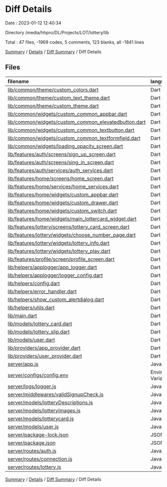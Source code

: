 # Diff Details

Date : 2023-01-12 12:40:34

Directory /media/hhpro/DL/Projects/LOT/lottery/lib

Total : 47 files,  -1969 codes, 5 comments, 123 blanks, all -1841 lines

[Summary](results.md) / [Details](details.md) / [Diff Summary](diff.md) / Diff Details

## Files
| filename | language | code | comment | blank | total |
| :--- | :--- | ---: | ---: | ---: | ---: |
| [lib/common/theme/custom_colors.dart](/lib/common/theme/custom_colors.dart) | Dart | 14 | 2 | 2 | 18 |
| [lib/common/theme/custom_text_theme.dart](/lib/common/theme/custom_text_theme.dart) | Dart | 16 | 2 | 3 | 21 |
| [lib/common/theme/custom_theme.dart](/lib/common/theme/custom_theme.dart) | Dart | 41 | 2 | 2 | 45 |
| [lib/common/widgets/custom_common_appbar.dart](/lib/common/widgets/custom_common_appbar.dart) | Dart | 11 | 0 | 2 | 13 |
| [lib/common/widgets/custom_common_elevatedbutton.dart](/lib/common/widgets/custom_common_elevatedbutton.dart) | Dart | 5 | 0 | 2 | 7 |
| [lib/common/widgets/custom_common_textbutton.dart](/lib/common/widgets/custom_common_textbutton.dart) | Dart | 5 | 0 | 2 | 7 |
| [lib/common/widgets/custom_common_textformfield.dart](/lib/common/widgets/custom_common_textformfield.dart) | Dart | 17 | 0 | 2 | 19 |
| [lib/common/widgets/loading_opacity_screen.dart](/lib/common/widgets/loading_opacity_screen.dart) | Dart | 23 | 0 | 3 | 26 |
| [lib/features/auth/screens/sign_up_screen.dart](/lib/features/auth/screens/sign_up_screen.dart) | Dart | 101 | 0 | 3 | 104 |
| [lib/features/auth/screens/sing_in_screen.dart](/lib/features/auth/screens/sing_in_screen.dart) | Dart | 82 | 0 | 3 | 85 |
| [lib/features/auth/services/auth_services.dart](/lib/features/auth/services/auth_services.dart) | Dart | 85 | 4 | 6 | 95 |
| [lib/features/home/screens/home_screen.dart](/lib/features/home/screens/home_screen.dart) | Dart | 44 | 1 | 8 | 53 |
| [lib/features/home/services/home_services.dart](/lib/features/home/services/home_services.dart) | Dart | 29 | 4 | 6 | 39 |
| [lib/features/home/widgets/custom_appbar.dart](/lib/features/home/widgets/custom_appbar.dart) | Dart | 18 | 0 | 6 | 24 |
| [lib/features/home/widgets/custom_drawer.dart](/lib/features/home/widgets/custom_drawer.dart) | Dart | 37 | 1 | 7 | 45 |
| [lib/features/home/widgets/custom_switch.dart](/lib/features/home/widgets/custom_switch.dart) | Dart | 5 | 0 | 4 | 9 |
| [lib/features/home/widgets/main_lottercard_widget.dart](/lib/features/home/widgets/main_lottercard_widget.dart) | Dart | 55 | 0 | 6 | 61 |
| [lib/features/lottery/screens/lottery_card_screen.dart](/lib/features/lottery/screens/lottery_card_screen.dart) | Dart | 50 | 1 | 9 | 60 |
| [lib/features/lottery/widgets/choose_number_page.dart](/lib/features/lottery/widgets/choose_number_page.dart) | Dart | 140 | 0 | 3 | 143 |
| [lib/features/lottery/widgets/lottery_info.dart](/lib/features/lottery/widgets/lottery_info.dart) | Dart | 87 | 1 | 10 | 98 |
| [lib/features/lottery/widgets/lottery_play.dart](/lib/features/lottery/widgets/lottery_play.dart) | Dart | 143 | 0 | 9 | 152 |
| [lib/features/profile/screen/profile_screen.dart](/lib/features/profile/screen/profile_screen.dart) | Dart | 33 | 1 | 3 | 37 |
| [lib/helpers/applogger/app_logger.dart](/lib/helpers/applogger/app_logger.dart) | Dart | 12 | 0 | 2 | 14 |
| [lib/helpers/applogger/logger_config.dart](/lib/helpers/applogger/logger_config.dart) | Dart | 14 | 0 | 6 | 20 |
| [lib/helpers/config.dart](/lib/helpers/config.dart) | Dart | 14 | 3 | 3 | 20 |
| [lib/helpers/error_handler.dart](/lib/helpers/error_handler.dart) | Dart | 28 | 0 | 3 | 31 |
| [lib/helpers/show_custom_alertdialog.dart](/lib/helpers/show_custom_alertdialog.dart) | Dart | 19 | 0 | 1 | 20 |
| [lib/helpers/utils.dart](/lib/helpers/utils.dart) | Dart | 4 | 0 | 5 | 9 |
| [lib/main.dart](/lib/main.dart) | Dart | 57 | 4 | 4 | 65 |
| [lib/models/lottery_card.dart](/lib/models/lottery_card.dart) | Dart | 56 | 1 | 6 | 63 |
| [lib/models/lottery_slip.dart](/lib/models/lottery_slip.dart) | Dart | 27 | 1 | 11 | 39 |
| [lib/models/user.dart](/lib/models/user.dart) | Dart | 31 | 1 | 8 | 40 |
| [lib/providers/app_provider.dart](/lib/providers/app_provider.dart) | Dart | 32 | 0 | 0 | 32 |
| [lib/providers/user_provider.dart](/lib/providers/user_provider.dart) | Dart | 25 | 0 | 2 | 27 |
| [server/app.js](/server/app.js) | JavaScript | -35 | -7 | -1 | -43 |
| [server/configs/config.env](/server/configs/config.env) | Environment Variables | -2 | 0 | 0 | -2 |
| [server/logs/logger.js](/server/logs/logger.js) | JavaScript | -16 | 0 | -2 | -18 |
| [server/middlewares/validSignupCheck.js](/server/middlewares/validSignupCheck.js) | JavaScript | 0 | 0 | -1 | -1 |
| [server/models/lotteryDescriptions.js](/server/models/lotteryDescriptions.js) | JavaScript | -43 | 0 | -3 | -46 |
| [server/models/lotteryImages.js](/server/models/lotteryImages.js) | JavaScript | -24 | 0 | -2 | -26 |
| [server/models/lotterycard.js](/server/models/lotterycard.js) | JavaScript | -35 | 0 | -2 | -37 |
| [server/models/user.js](/server/models/user.js) | JavaScript | -24 | 0 | -4 | -28 |
| [server/package-lock.json](/server/package-lock.json) | JSON | -3,046 | 0 | -1 | -3,047 |
| [server/package.json](/server/package.json) | JSON | -25 | 0 | -1 | -26 |
| [server/routes/auth.js](/server/routes/auth.js) | JavaScript | -56 | -13 | -6 | -75 |
| [server/routes/connection.js](/server/routes/connection.js) | JavaScript | -7 | 0 | -2 | -9 |
| [server/routes/lottery.js](/server/routes/lottery.js) | JavaScript | -16 | -4 | -4 | -24 |

[Summary](results.md) / [Details](details.md) / [Diff Summary](diff.md) / Diff Details